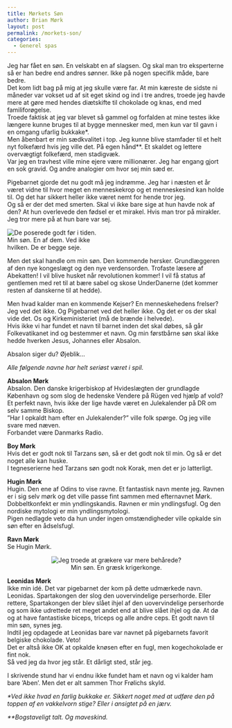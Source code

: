 ```yaml
---
title: Mørkets Søn
author: Brian Mørk
layout: post
permalink: /morkets-son/
categories:
  - Generel spas
---
```

Jeg har fået en søn. En velskabt en af slagsen. Og skal man tro eksperterne så er han bedre end andres sønner. Ikke på nogen specifik måde, bare bedre.  
Det kom lidt bag på mig at jeg skulle være far. At min kæreste de sidste ni måneder var vokset ud af sit eget skind og ind i tre andres, troede jeg havde mere at gøre med hendes diætskifte til chokolade og knas, end med familiforøgelse.  
Troede faktisk at jeg var blevet så gammel og forfalden at mine testes ikke længere kunne bruges til at bygge mennesker med, men kun var til gavn i en omgang ufarlig bukkake*.  
Men åbenbart er min sædkvalitet i top. Jeg kunne blive stamfader til et helt nyt folkefærd hvis jeg ville det. På egen hånd**. Et skaldet og lettere overvægtigt folkefærd, men stadigvæk.  
Var jeg en travhest ville mine ejere være millionærer. Jeg har engang gjort en sok gravid. Og andre analogier om hvor sej min sæd er.

Pigebarnet gjorde det nu godt må jeg indrømme. Jeg har i næsten et år været vidne til hvor meget en menneskekrop og et menneskesind kan holde til. Og det har sikkert heller ikke været nemt for hende tror jeg.  
Og så er der det med smerten. Skal vi ikke bare sige at hun havde nok af den? At hun overlevede den fødsel er et mirakel. Hvis man tror på mirakler. Jeg tror mere på at hun bare var sej.

<div class="bitImage bitRight" style="width: 208px">
  <img src="http://www.abekat.net/images/absalon.jpg" alt="De poserede godt før i tiden." /><br /> Min søn. En af dem. Ved ikke hvilken. De er begge seje.
</div>

Men det skal handle om min søn. Den kommende hersker. Grundlæggeren af den nye kongeslægt og den nye verdensorden. Trofaste læsere af Abekatten! I vil blive husket når revolutionen kommer! I vil få status af gentlemen med ret til at bære sabel og skose UnderDanerne (det kommer resten af danskerne til at hedde).

Men hvad kalder man en kommende Kejser? En menneskehedens frelser? Jeg ved det ikke. Og Pigebarnet ved det heller ikke. Og det er os der skal vide det. Os og Kirkeministeriet (må de brænde i helvede).  
Hvis ikke vi har fundet et navn til barnet inden det skal døbes, så går Folkevatikanet ind og bestemmer et navn. Og min førstbårne søn skal ikke hedde hverken Jesus, Johannes eller Absalon.

Absalon siger du? Øjeblik…

*Alle følgende navne har helt seriøst været i spil.*

**Absalon Mørk**  
Absalon. Den danske krigerbiskop af Hvideslægten der grundlagde København og som slog de hedenske Vendere på Rügen ved hjælp af vold? Et perfekt navn, hvis ikke der lige havde været en Julekalender på DR om selv samme Biskop.  
”Har I opkaldt ham efter en Julekalender?” ville folk spørge. Og jeg ville svare med næven.  
Forbandet være Danmarks Radio.

**Boy Mørk**  
Hvis det er godt nok til Tarzans søn, så er det godt nok til min. Og så er det noget alle kan huske.  
I tegneserierne hed Tarzans søn godt nok Korak, men det er jo latterligt.

**Hugin Mørk**  
Hugin. Den ene af Odins to vise ravne. Et fantastisk navn mente jeg. Ravnen er i sig selv mørk og det ville passe fint sammen med efternavnet Mørk. Dobbeltkonfekt er min yndlingskandis. Ravnen er min yndlingsfugl. Og den nordiske mytologi er min yndlingsmytologi.  
Pigen nedlagde veto da hun under ingen omstændigheder ville opkalde sin søn efter en ådselsfugl.

**Ravn Mørk**  
Se Hugin Mørk.

<center>
  <div class="bitImage bitCenter" style="width: 458px">
    <img src="http://www.abekat.net/images/leo.jpg" alt="Jeg troede at grækere var mere behårede?" /><br /> Min søn. En græsk krigerkonge.
  </div>
  
  <p>
    </center>
  </p>
  
  <p>
    <strong>Leonidas Mørk</strong><br /> Ikke min idé. Det var pigebarnet der kom på dette udmærkede navn. Leonidas. Spartakongen der slog den uovervindelige perserhorde. Eller rettere, Spartakongen der blev slået ihjel af den uovervindelige perserhorde og som ikke udrettede ret meget andet end at blive slået ihjel og dø. At dø og at have fantastiske biceps, triceps og alle andre ceps. Et godt navn til min søn, synes jeg.<br /> Indtil jeg opdagede at Leonidas bare var navnet på pigebarnets favorit belgiske chokolade. Veto!<br /> Det er altså ikke OK at opkalde knøsen efter en fugl, men kogechokolade er fint nok.<br /> Så ved jeg da hvor jeg står. Et dårligt sted, står jeg.
  </p>
  
  <p>
    I skrivende stund har vi endnu ikke fundet ham et navn og vi kalder ham bare ’Aben’. Men det er alt sammen Thor Frølichs skyld.
  </p>
  
  <p>
    <em>*Ved ikke hvad en farlig bukkake er. Sikkert noget med at udføre den på toppen af en vakkelvorn stige? Eller i ansigtet på en jærv.</p> <p>
      **Bogstaveligt talt. Og maveskind.</em>
    </p>